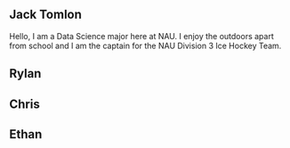 Jack Tomlon
---------------------------------------
Hello, I am a Data Science major here at NAU. I enjoy the outdoors apart
from school and I am the captain for the NAU Division 3 Ice Hockey Team.

Rylan
---------------------------------------


Chris
---------------------------------------


Ethan
---------------------------------------

